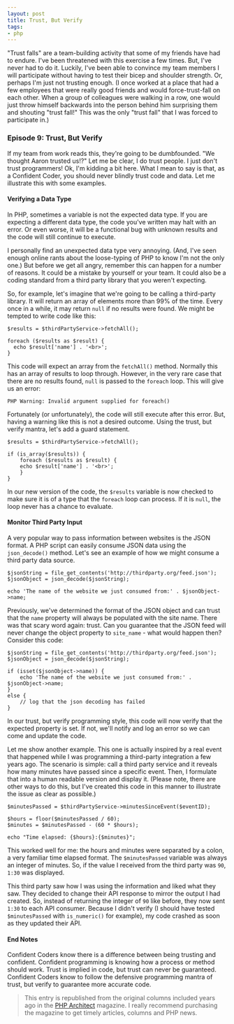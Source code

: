 ```yaml
---
layout: post
title: Trust, But Verify
tags:
- php
---
```

"Trust falls" are a team-building activity that some of my friends have had to endure.  I've been threatened with this exercise a few times.  But, I've never had to do it.  Luckily, I've been able to convince my team members I will participate without having to test their bicep and shoulder strength.  Or, perhaps I'm just not trusting enough.  (I once worked at a place that had a few employees that were really good friends and would force-trust-fall on each other.  When a group of colleagues were walking in a row, one would just throw himself backwards into the person behind him surprising them and shouting "trust fall!"  This was the only "trust fall" that I was forced to participate in.)  

### Episode 9: Trust, But Verify

If my team from work reads this, they're going to be dumbfounded.  "We thought Aaron trusted us!?"  Let me be clear, I do trust people.  I just don't trust programmers!  Ok, I'm kidding a bit here.  What I mean to say is that, as a Confident Coder, you should never blindly trust code and data.  Let me illustrate this with some examples.

#### Verifying a Data Type

In PHP, sometimes a variable is not the expected data type.  If you are expecting a different data type, the code you've written may halt with an error.  Or even worse, it will be a functional bug with unknown results and the code will still continue to execute.  

I personally find an unexpected data type very annoying.  (And, I've seen enough online rants about the loose-typing of PHP to know I'm not the only one.)  But before we get all angry, remember this can happen for a number of reasons.  It could be a mistake by yourself or your team.  It could also be a coding standard from a third party library that you weren't expecting.

So, for example, let's imagine that we're going to be calling a third-party library.  It will return an array of elements more than 99% of the time.  Every once in a while, it may return `null` if no results were found.  We might be tempted to write code like this:

```php?start_inline=1
$results = $thirdPartyService->fetchAll();

foreach ($results as $result) {
  echo $result['name'] . '<br>';
}
```

This code will expect an array from the `fetchAll()` method.  Normally this has an array of results to loop through.  However, in the very rare case that there are no results found, `null` is passed to the `foreach` loop.  This will give us an error:

    PHP Warning: Invalid argument supplied for foreach()

Fortunately (or unfortunately), the code will still execute after this error.  But, having a warning like this is not a desired outcome.  Using the trust, but verify mantra, let's add a guard statement.

```php?start_inline=1
$results = $thirdPartyService->fetchAll();

if (is_array($results)) {
	foreach ($results as $result) {
  	echo $result['name'] . '<br>';
	}
}
```

In our new version of the code, the `$results` variable is now checked to make sure it is of a type that the `foreach` loop can process.  If it is `null`, the loop never has a chance to evaluate.

#### Monitor Third Party Input

A very popular way to pass information between websites is the JSON format.  A PHP script can easily consume JSON data using the `json_decode()` method.  Let's see an example of how we might consume a third party data source.

```php?start_inline=1
$jsonString = file_get_contents('http://thirdparty.org/feed.json');
$jsonObject = json_decode($jsonString);

echo 'The name of the website we just consumed from:' . $jsonObject->name;
```

Previously, we've determined the format of the JSON object and can trust that the `name` property will always be populated with the site name.  There was that scary word again: trust.  Can you guarantee that the JSON feed will never change the object property to `site_name` - what would happen then?  Consider this code:

```php?start_inline=1
$jsonString = file_get_contents('http://thirdparty.org/feed.json');
$jsonObject = json_decode($jsonString);

if (isset($jsonObject->name)) {
	echo 'The name of the website we just consumed from:' . $jsonObject->name;
}
else {
	// log that the json decoding has failed
}
```

In our trust, but verify programming style, this code will now verify that the expected property is set.  If not, we'll notify and log an error so we can come and update the code.

Let me show another example.  This one is actually inspired by a real event that happened while I was programming a third-party integration a few years ago.  The scenario is simple: call a third party service and it reveals how many minutes have passed since a specific event.  Then, I formulate that into a human readable version and display it.  (Please note, there are other ways to do this, but I've created this code in this manner to illustrate the issue as clear as possible.)

```php?start_inline=1
$minutesPassed = $thirdPartyService->minutesSinceEvent($eventID);

$hours = floor($minutesPassed / 60);
$minutes = $minutesPassed - (60 * $hours);

echo "Time elapsed: {$hours}:{$minutes}";
```

This worked well for me: the hours and minutes were separated by a colon, a very familiar time elapsed format.  The `$minutesPassed` variable was always an integer of minutes.  So, if the value I received from the third party was `90`, `1:30` was displayed.

This third party saw how I was using the information and liked what they saw.  They decided to change their API response to mirror the output I had created.  So, instead of returning the integer of `90` like before, they now sent `1:30` to each API consumer.  Because I didn't verify (I should have tested `$minutesPassed` with `is_numeric()` for example), my code crashed as soon as they updated their API.

#### End Notes

Confident Coders know there is a difference between being trusting and confident.  Confident programming is knowing how a process or method should work.  Trust is implied in code, but trust can never be guaranteed.  Confident Coders know to follow the defensive programming mantra of trust, but verify to guarantee more accurate code.

> This entry is republished from the original columns included years ago in the [PHP Architect](http://phparch.com) magazine.  I really recommend purchasing the magazine to get timely articles, columns and PHP news.
